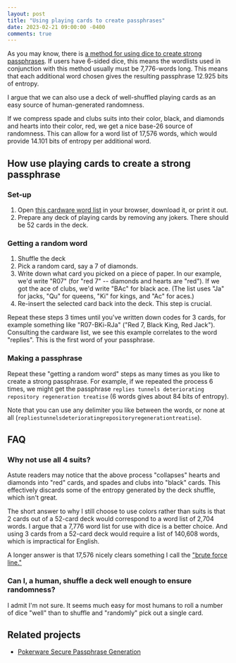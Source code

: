 ```yaml
---
layout: post
title: "Using playing cards to create passphrases"
date: 2023-02-21 09:00:00 -0400
comments: true
---
```


As you may know, there is [a method for using dice to create strong passphrases](https://www.eff.org/dice). If users have 6-sided dice, this means the wordlists used in conjunction with this method usually must be 7,776-words long. This means that each additional word chosen gives the resulting passphrase 12.925 bits of entropy. 

I argue that we can also use a deck of well-shuffled playing cards as an easy source of human-generated randomness.

If we compress spade and clubs suits into their color, black, and diamonds and hearts into their color, red, we get a nice base-26 source of randomness. This can allow for a word list of 17,576 words, which would provide 14.101 bits of entropy per additional word.

## How use playing cards to create a strong passphrase

### Set-up
1. Open [this cardware word list](https://raw.githubusercontent.com/sts10/generated-wordlists/main/lists/experimental/cardware.txt) in your browser, download it, or print it out.
2. Prepare any deck of playing cards by removing any jokers. There should be 52 cards in the deck.

### Getting a random word
1. Shuffle the deck
2. Pick a random card, say a 7 of diamonds. 
3. Write down what card you picked on a piece of paper. In our example, we'd write "R07" (for "red 7" -- diamonds and hearts are "red"). If we got the ace of clubs, we'd write "BAc" for black ace. (The list uses "Ja" for jacks, "Qu" for queens, "Ki" for kings, and "Ac" for aces.)
4. Re-insert the selected card back into the deck. This step is crucial.

Repeat these steps 3 times until you've written down codes for 3 cards, for example something like "R07-BKi-RJa" ("Red 7, Black King, Red Jack"). Consulting the cardware list, we see this example correlates to the word "replies". This is the first word of your passphrase. 

### Making a passphrase
Repeat these "getting a random word" steps as many times as you like to create a strong passphrase. For example, if we repeated the process 6 times, we might get the passphrase `replies tunnels deteriorating repository regeneration treatise` (6 words gives about 84 bits of entropy). 

Note that you can use any delimiter you like between the words, or none at all (`repliestunnelsdeterioratingrepositoryregenerationtreatise`). 

## FAQ

### Why not use all 4 suits? 

Astute readers may notice that the above process "collapses" hearts and diamonds into "red" cards, and spades and clubs into "black" cards. This effectively discards some of the entropy generated by the deck shuffle, which isn't great. 

The short answer to why I still choose to use colors rather than suits is that 2 cards out of a 52-card deck would correspond to a word list of 2,704 words. I argue that a 7,776 word list for use with dice is a better choice. And using 3 cards from a 52-card deck would require a list of 140,608 words, which is impractical for English.

A longer answer is that 17,576 nicely clears something I call the ["brute force line."](https://github.com/sts10/tidy#the-brute-force-line)

### Can I, a human, shuffle a deck well enough to ensure randomness?

I admit I'm not sure. It seems much easy for most humans to roll a number of dice "well" than to shuffle and "randomly" pick out a single card.

## Related projects

* [Pokerware Secure Passphrase Generation](https://github.com/skeeto/pokerware) 
